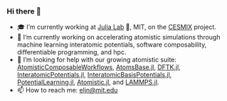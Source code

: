 ### Hi there 👋

- :mortar_board: I’m currently working at [Julia Lab](https://julia.mit.edu/) :muscle:, MIT, on the [CESMIX](https://computing.mit.edu/cesmix/) project. 
- 🔭 I’m currently working on accelerating atomistic simulations through machine learning interatomic potentials, software composability, differentiable programming, and hpc.
- 🤔 I’m looking for help with our growing atomistic suite: [AtomisticComposableWorkflows](https://github.com/cesmix-mit/AtomisticComposableWorkflows), [AtomsBase.jl](https://github.com/JuliaMolSim/AtomsBase.jl), [DFTK.jl](https://docs.dftk.org/stable/), [InteratomicPotentials.jl](https://github.com/cesmix-mit/InteratomicPotentials.jl), [InteratomicBasisPotentials.jl](https://github.com/cesmix-mit/InteratomicBasisPotentials.jl),  [PotentialLearning.jl](https://github.com/cesmix-mit/PotentialLearning.jl), [Atomistic.jl](https://github.com/cesmix-mit/Atomistic.jl), and [LAMMPS.jl](https://cesmix-mit.github.io/LAMMPS.jl).
- 📫 How to reach me: eljn@mit.edu
<!--
**emmanuellujan/emmanuellujan** is a ✨ _special_ ✨ repository because its `README.md` (this file) appears on your GitHub profile.

Here are some ideas to get you started:


- 🌱 I’m currently learning ...
- 👯 I’m looking to collaborate on ...
- 🤔 I’m looking for help with ...
- 💬 Ask me about ...
- 📫 How to reach me: ...
- ⚡ Fun fact: ...
-->
